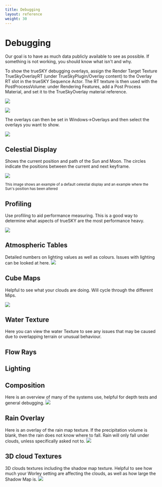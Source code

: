```yaml
---
title: Debugging
layout: reference
weight: 30
---
```






Debugging
=========
Our goal is to have as much data publicly available to see as possible. If something is not working, you should know what isn't and why.

<div class="ue4-specific">
To show the trueSKY debugging overlays, assign the Render Target Texture TrueSkyOverlayRT (under TrueSkyPlugin/Overlay content) to the Overlay RT slot in the trueSKY Sequence Actor. The RT texture is then used with the PostProcessVolume: under Rendering Features, add a Post Process Material, and set it to the TrueSkyOverlay material reference.

![](/images/unreal/postprocessmaterial.png)


![](/images/unreal/overlayrt.png)


The overlays can then be set in Windows->Overlays and then select the overlays you want to show.

![](/images/unreal/DebugWindows.png)



</div>

Celestial Display
---------------------
Shows the current position and path of the Sun and Moon. The circles indicate the positions between the current and next keyframe.

![](/images/CelestialDisplay.png)

<sup>This image shows an example of a default celestial display and an example where the Sun's position has been altered </sup>

Profiling
-------------------
Use profiling to aid performance measuring. This is a good way to determine what aspects of trueSKY are the most performance heavy.

![](/images/Profiling.png)


Atmospheric Tables 
------------------------
Detailed numbers on lighting values as well as colours. Issues with lighting can be looked at here.
![](/images/AtmosphericTables.png)


Cube Maps
--------------------------
Helpful to see what your clouds are doing. Will cycle through the different Mips.

![](/images/CubeMaps.png)


Water Texture
----------------------
Here you can view the water Texture to see any issues that may be caused due to overlapping terrain or unusual behaviour.

Flow Rays
-------------

Lighting        
--------------------


Composition
-----------------------
Here is an overview of many of the systems use, helpful for depth tests and general debugging.
![](/images/composition.png)


Rain Overlay
------------------------
Here is an overlay of the rain map texture. If the precipitation volume is blank, then the rain does not know where to fall. Rain will only fall under clouds, unless specifically asked not to.
![](/images/precipitation/RainOverlay.png)


3D cloud Textures
------------------------------
3D clouds textures including the shadow map texture. Helpful to see how much your Worley setting are affecting the clouds, as well as how large the Shadow Map is.
![](/images/cloudtextures.png)

